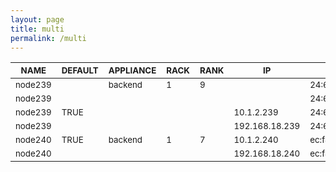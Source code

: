 ```yaml
---
layout: page
title: multi
permalink: /multi
---
```


| <sub>NAME</sub> | <sub>DEFAULT</sub> | <sub>APPLIANCE</sub> | <sub>RACK</sub> | <sub>RANK</sub> | <sub>IP</sub> | <sub>MAC</sub> | <sub>INTERFACE</sub> | <sub>NETWORK</sub> | <sub>CHANNEL</sub> | <sub>OPTIONS</sub> | <sub>VLAN</sub> |
| ---- | ------- | --------- | ---- | ---- | -- | --- | --------- | ------- | ------- | ------- | ---- |
| <sub>node239</sub> |  | <sub>backend</sub> | <sub>1</sub> | <sub>9</sub> |  | <sub>24:6e:96:05:68:f8</sub> | <sub>eno1</sub> |  |  |  |  |
| <sub>node239</sub> |  |  |  |  |  | <sub>24:6e:96:05:68:fa</sub> | <sub>eno2</sub> |  |  |  |  |
| <sub>node239</sub> | <sub>TRUE</sub> |  |  |  | <sub>10.1.2.239</sub> | <sub>24:6e:96:05:68:fc</sub> | <sub>eno3</sub> | <sub>private</sub> |  |  |  |
| <sub>node239</sub> |  |  |  |  | <sub>192.168.18.239</sub> | <sub>24:6e:96:05:68:fd</sub> | <sub>eno4</sub> | <sub>public</sub> |  |  |  |
| <sub>node240</sub> | <sub>TRUE</sub> | <sub>backend</sub> | <sub>1</sub> | <sub>7</sub> | <sub>10.1.2.240</sub> | <sub>ec:f4:bb:d6:c3:a8</sub> | <sub>em1</sub> | <sub>private</sub> |  |  |  |
| <sub>node240</sub> |  |  |  |  | <sub>192.168.18.240</sub> | <sub>ec:f4:bb:d6:c3:a9</sub> | <sub>em2</sub> | <sub>public</sub> |  |  |  |
